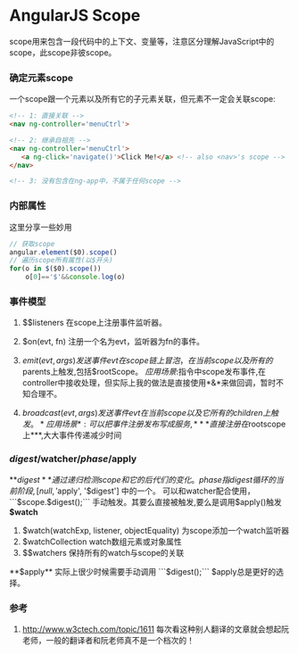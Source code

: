 # AngularJS Scope
scope用来包含一段代码中的上下文、变量等，注意区分理解JavaScript中的scope，此scope非彼scope。


### 确定元素scope
一个scope跟一个元素以及所有它的子元素关联，但元素不一定会关联scope:

```html
<!-- 1: 直接关联 --> 
<nav ng-controller='menuCtrl'>

<!-- 2: 继承自祖先 --> 
<nav ng-controller='menuCtrl'>
   <a ng-click='navigate()'>Click Me!</a> <!-- also <nav>'s scope -->
</nav>

<!-- 3: 没有包含在ng-app中，不属于任何scope --> 
```

### 内部属性
这里分享一些妙用

```javascript
// 获取scope
angular.element($0).scope()
// 遍历scope所有属性(以$开头)
for(o in $($0).scope())
    o[0]=='$'&&console.log(o)
```


### 事件模型
1. $$listeners
  在scope上注册事件监听器。

2. $on(evt, fn)
  注册一个名为evt，监听器为fn的事件。

3. $emit(evt, args) 发送事件 evt
  在scope链上冒泡，在当前scope以及所有的$parents上触发,包括$rootScope。
  *应用场景*:指令中scope发布事件,在controller中接收处理，但实际上我的做法是直接使用*&*来做回调，暂时不知合理不。

4. $broadcast(evt, args) 发送事件 evt
  在当前scope 以及它 所有的 children 上触发。
  *应用场景*:可以把事件注册发布写成服务,***直接注册在$rootscope上***,大大事件传递减少时间


### $digest/$watcher/$phase/$apply
**$digest**  
通过递归检测scope和它的后代们的变化。$$phase指digest循环的当前阶段,[null, '$apply', '$digest'] 中的一个。
可以和watcher配合使用，```$scope.$digest();``` 手动触发。其要么直接被触发,要么是调用$apply()触发
**$watch**  
1. $watch(watchExp, listener, objectEquality) 为scope添加一个watch监听器
2. $watchCollection watch数组元素或对象属性
3. $$watchers 保持所有的watch与scope的关联  

**$apply**  
实际上很少时候需要手动调用 ```$digest();``` $apply总是更好的选择。


###  参考
1. http://www.w3ctech.com/topic/1611
  每次看这种别人翻译的文章就会想起阮老师，一般的翻译者和阮老师真不是一个档次的！

